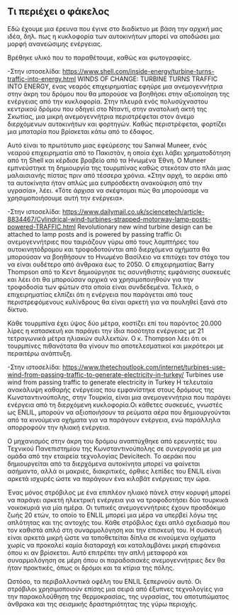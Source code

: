 ## Τι περιέχει ο φάκελος
Εδώ έχουμε μια έρευνα που έγινε στο διαδίκτυο με βάση την αρχική μας ιδέα, δηλ. πως η κυκλοφορία των αυτοκινήτων μπορεί να αποδώσει μια μορφή ανανεώσιμης ενέργειας.

Βρέθηκε υλικό που το παραθέτουμε, καθώς και φωτογραφίες.

-Στην ιστοσελίδα: https://www.shell.com/inside-energy/turbine-turns-traffic-into-energy.html
WINDS OF CHANGE: TURBINE TURNS TRAFFIC INTO ENERGY, ένας νεαρός επιχειρηματίας εφηύρε μια ανεμογεννήτρια στην άκρη του δρόμου που θα μπορούσε να βοηθήσει στην αξιοποίηση της ενέργειας από την κυκλοφορία. Στην πλευρά ενός πολυσύχναστου κεντρικού δρόμου που οδηγεί στο Νταντί, στην ανατολική ακτή της Σκωτίας, μια μικρή ανεμογεννήτρια περιστρέφεται στον άνεμο διερχόμενων αυτοκινήτων και φορτηγών. Καθώς περιστρέφεται, φορτίζει μια μπαταρία που βρίσκεται κάτω από το έδαφος.

Αυτό είναι το πρωτότυπο μιας εφεύρεσης του Sanwal Muneer, ενός νεαρού επιχειρηματία από το Πακιστάν, η οποία έχει λάβει χρηματοδότηση από τη Shell και κέρδισε βραβείο από τα Ηνωμένα Έθνη. Ο Muneer εμπνεύστηκε τη δημιουργία της τουρμπίνας καθώς στεκόταν στο πλάι μιας μαλαισιανής πίστας πριν από τέσσερα χρόνια. «Στην αρχή, το αεράκι από τα αυτοκίνητα ήταν απλώς μια ευπρόσδεκτη ανακούφιση από την υγρασία», λέει. «Τότε άρχισα να σκέφτομαι πώς θα μπορούσαμε να χρησιμοποιήσουμε αυτή την ενέργεια».
 
-Στην ιστοσελίδα: https://www.dailymail.co.uk/sciencetech/article-8834467/Cylindrical-wind-turbines-strapped-motorway-lamp-posts-powered-TRAFFIC.html
Revolutionary new wind turbine design can be attached to lamp posts and is powered by passing traffic Οι ανεμογεννήτριες που ταιριάζουν γύρω από τους λαμπτήρες του αυτοκινητόδρομου και τροφοδοτούνται από διερχόμενα οχήματα θα μπορούσαν να βοηθήσουν το Ηνωμένο Βασίλειο να επιτύχει τον στόχο του να είναι ουδέτερο από άνθρακα έως το 2050. Ο επιχειρηματίας Barry Thompson από το Κεντ δημιούργησε τις ασυνήθιστης εμφάνισης συσκευές και λέει ότι θα μπορούσαν αρχικά να χρησιμοποιηθούν για την τροφοδοσία των φώτων στα οποία είναι συνδεδεμένα. Τελικά, ο επιχειρηματίας ελπίζει ότι η ενέργεια που παράγεται από τους περιστρεφόμενους κυλίνδρους θα είναι αρκετή για να πουληθεί ξανά στο δίκτυο.

Κάθε τουρμπίνα έχει ύψος δύο μέτρα, κοστίζει επί του παρόντος 20.000 λίρες η κατασκευή και παράγει την ίδια ποσότητα ενέργειας με 21 τετραγωνικά μέτρα ηλιακών συλλεκτών. Ο κ. Thompson λέει ότι οι τουρμπίνες πιθανότατα θα γίνουν πιο αποτελεσματικοί και μικρότεροι με περαιτέρω ανάπτυξη.

-Στην ιστοσελίδα: https://www.thetechoutlook.com/internet/turbines-use-wind-from-passing-traffic-to-generate-electricity-in-turkey/
Turbines use wind from passing traffic to generate electricity in Turkey Η τελευταία ανακάλυψη καθαρής ενέργειας που εμφανίστηκε στους δρόμους της Κωνσταντινούπολης, στην Τουρκία, είναι μια ανεμογεννήτρια που παράγει ενέργεια από τη διερχόμενη κυκλοφορία.Οι κάθετες συσκευές, γνωστές ως ENLIL, μπορούν να αξιοποιήσουν τα ρεύματα αέρα που δημιουργούνται από τα κινούμενα οχήματα για να παράγουν ενέργεια, ενώ παράλληλα απορροφούν την ηλιακή ενέργεια.

Ο μηχανισμός στην άκρη του δρόμου αναπτύχθηκε από ερευνητές του Τεχνικού Πανεπιστημίου της Κωνσταντινούπολης σε συνεργασία με μια ομάδα από την εταιρεία τεχνολογίας Devicitech. Το αεράκι που δημιουργείται από τα διερχόμενα αυτοκίνητα μπορεί να φαίνεται ασήμαντο, αλλά οι μακριές, διακριτικές, όρθιες λεπίδες του ENLIL είναι αρκετά ισχυρές ώστε να παράγουν ένα κιλοβάτ ενέργειας την ώρα.

Ένας μόνος στρόβιλος με ένα επιπλέον ηλιακό πάνελ στην κορυφή μπορεί να παράγει αρκετή ηλεκτρική ενέργεια για να τροφοδοτήσει δύο τουρκικά νοικοκυριά για μία ημέρα.  Οι τυπικές ανεμογεννήτριες έχουν προσδόκιμο ζωής 20 ετών, το οποίο το ENLIL μπορεί μια μέρα να υπερβεί λόγω της απλότητας και της αντοχής του. Κάθε στρόβιλος έχει απλό σχεδιασμό που τον καθιστά απλό στη συναρμολόγηση και την επισκευή του. Η συσκευή είναι αρκετά μικρή ώστε να τοποθετείται δίπλα σε κινούμενα οχήματα χωρίς να προκαλεί καμία διαταραχή και καταλαμβάνει μικρή επιφάνεια όπου κι αν βρίσκεται. Αυτό επιτρέπει την απλή μεταφορά και συναρμολόγηση σε μέρη όπου οι παραδοσιακές ανεμογεννήτριες δεν θα ήταν πρακτικές, όπως οι δρόμοι και τα κτίρια της πόλης.

Ωστόσο, τα περιβαλλοντικά οφέλη του ENLIL ξεπερνούν αυτό. Οι στρόβιλοι χρησιμοποιούν επίσης μια σειρά από έξυπνες τεχνολογίες για την παρακολούθηση της θερμοκρασίας, της υγρασίας, του αποτυπώματος άνθρακα και της σεισμικής δραστηριότητας της γύρω περιοχής.
